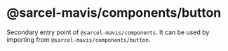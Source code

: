 # @sarcel-mavis/components/button

Secondary entry point of `@sarcel-mavis/components`. It can be used by importing from `@sarcel-mavis/components/button`.
